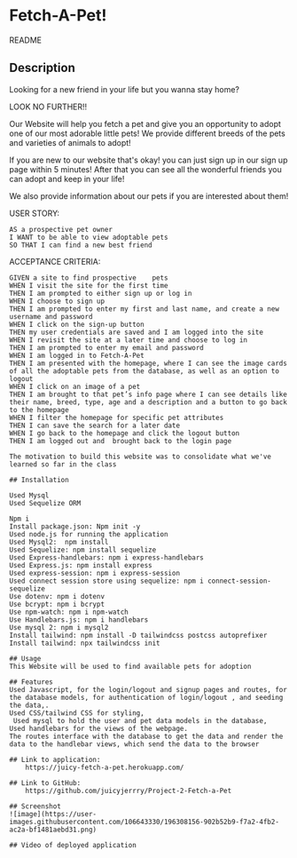 # Fetch-A-Pet!
README

## Description

Looking for a new friend in your life but you wanna stay home?

LOOK NO FURTHER!!

Our Website will help you fetch a pet and give you an opportunity to adopt one of our most adorable little pets!
We provide different breeds of the pets and varieties of animals to adopt!

If you are new to our website that's okay! you can just sign up in our sign up page within 5 minutes! 
After that you can see all the wonderful friends you can adopt and keep in your life!

We also provide information about our pets if you are interested about them!

USER STORY:
```
AS a prospective pet owner
I WANT to be able to view adoptable pets
SO THAT I can find a new best friend
```

ACCEPTANCE CRITERIA:
```
GIVEN a site to find prospective	pets
WHEN I visit the site for the first time
THEN I am prompted to either sign up or log in
WHEN I choose to sign up
THEN I am prompted to enter my first and last name, and create a new username and password
WHEN I click on the sign-up button
THEN my user credentials are saved and I am logged into the site
WHEN I revisit the site at a later time and choose to log in
THEN I am prompted to enter my email and password
WHEN I am logged in to Fetch-A-Pet
THEN I am presented with the homepage, where I can see the image cards of all the adoptable pets from the database, as well as an option to logout
WHEN I click on an image of a pet
THEN I am brought to that pet’s info page where I can see details like their name, breed, type, age and a description and a button to go back to the homepage
WHEN I filter the homepage for specific pet attributes
THEN I can save the search for a later date
WHEN I go back to the homepage and click the logout button
THEN I am logged out and  brought back to the login page

The motivation to build this website was to consolidate what we've learned so far in the class

## Installation

Used Mysql
Used Sequelize ORM

Npm i
Install package.json: Npm init -y
Used node.js for running the application 
Used Mysql2:  npm install
Used Sequelize: npm install sequelize
Used Express-handlebars: npm i express-handlebars
Used Express.js: npm install express
Used express-session: npm i express-session
Used connect session store using sequelize: npm i connect-session-sequelize
Use dotenv: npm i dotenv
Use bcrypt: npm i bcrypt
Use npm-watch: npm i npm-watch
Use Handlebars.js: npm i handlebars
Use mysql 2: npm i mysql2
Install tailwind: npm install -D tailwindcss postcss autoprefixer 
Install tailwind: npx tailwindcss init 

## Usage
This Website will be used to find available pets for adoption

## Features
Used Javascript, for the login/logout and signup pages and routes, for the database models, for authentication of login/logout , and seeding the data,.
Used CSS/tailwind CSS for styling,
 Used mysql to hold the user and pet data models in the database, 
Used handlebars for the views of the webpage. 
The routes interface with the database to get the data and render the data to the handlebar views, which send the data to the browser

## Link to application: 
	https://juicy-fetch-a-pet.herokuapp.com/

## Link to GitHub:
	https://github.com/juicyjerrry/Project-2-Fetch-a-Pet

## Screenshot
![image](https://user-images.githubusercontent.com/106643330/196308156-902b52b9-f7a2-4fb2-ac2a-bf1481aebd31.png)

## Video of deployed application


